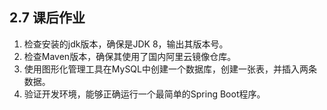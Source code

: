 ## 2.7 课后作业

1. 检查安装的jdk版本，确保是JDK 8，输出其版本号。
2. 检查Maven版本，确保其使用了国内阿里云镜像仓库。
3. 使用图形化管理工具在MySQL中创建一个数据库，创建一张表，并插入两条数据。
4. 验证开发环境，能够正确运行一个最简单的Spring Boot程序。
